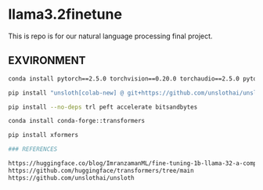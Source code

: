 # llama3.2finetune

This is repo is for our natural language processing final project. 

## EXVIRONMENT

```bash
conda install pytorch==2.5.0 torchvision==0.20.0 torchaudio==2.5.0 pytorch-cuda=12.1 -c pytorch -c nvidia

pip install "unsloth[colab-new] @ git+https://github.com/unslothai/unsloth.git"

pip install --no-deps trl peft accelerate bitsandbytes

conda install conda-forge::transformers

pip install xformers

### REFERENCES

https://huggingface.co/blog/ImranzamanML/fine-tuning-1b-llama-32-a-comprehensive-article
https://github.com/huggingface/transformers/tree/main
https://github.com/unslothai/unsloth